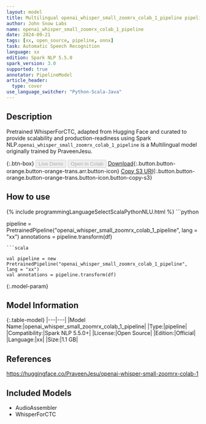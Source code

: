 ```yaml
---
layout: model
title: Multilingual openai_whisper_small_zoomrx_colab_1_pipeline pipeline WhisperForCTC from PraveenJesu
author: John Snow Labs
name: openai_whisper_small_zoomrx_colab_1_pipeline
date: 2024-09-21
tags: [xx, open_source, pipeline, onnx]
task: Automatic Speech Recognition
language: xx
edition: Spark NLP 5.5.0
spark_version: 3.0
supported: true
annotator: PipelineModel
article_header:
  type: cover
use_language_switcher: "Python-Scala-Java"
---
```


## Description

Pretrained WhisperForCTC, adapted from Hugging Face and curated to provide scalability and production-readiness using Spark NLP.`openai_whisper_small_zoomrx_colab_1_pipeline` is a Multilingual model originally trained by PraveenJesu.

{:.btn-box}
<button class="button button-orange" disabled>Live Demo</button>
<button class="button button-orange" disabled>Open in Colab</button>
[Download](https://s3.amazonaws.com/auxdata.johnsnowlabs.com/public/models/openai_whisper_small_zoomrx_colab_1_pipeline_xx_5.5.0_3.0_1726939315984.zip){:.button.button-orange.button-orange-trans.arr.button-icon}
[Copy S3 URI](s3://auxdata.johnsnowlabs.com/public/models/openai_whisper_small_zoomrx_colab_1_pipeline_xx_5.5.0_3.0_1726939315984.zip){:.button.button-orange.button-orange-trans.button-icon.button-copy-s3}

## How to use



<div class="tabs-box" markdown="1">
{% include programmingLanguageSelectScalaPythonNLU.html %}
```python

pipeline = PretrainedPipeline("openai_whisper_small_zoomrx_colab_1_pipeline", lang = "xx")
annotations =  pipeline.transform(df)   

```
```scala

val pipeline = new PretrainedPipeline("openai_whisper_small_zoomrx_colab_1_pipeline", lang = "xx")
val annotations = pipeline.transform(df)

```
</div>

{:.model-param}
## Model Information

{:.table-model}
|---|---|
|Model Name:|openai_whisper_small_zoomrx_colab_1_pipeline|
|Type:|pipeline|
|Compatibility:|Spark NLP 5.5.0+|
|License:|Open Source|
|Edition:|Official|
|Language:|xx|
|Size:|1.1 GB|

## References

https://huggingface.co/PraveenJesu/openai-whisper-small-zoomrx-colab-1

## Included Models

- AudioAssembler
- WhisperForCTC